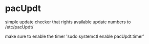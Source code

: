 # pacUpdt
simple update checker that rights available update numbers to /etc/pacUpdt/

make sure to enable the timer
'sudo systemctl enable pacUpdt.timer'
